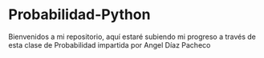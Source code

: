 # Probabilidad-Python
Bienvenidos a mi repositorio, aquí estaré subiendo mi progreso a través de esta clase de Probabilidad impartida por Angel Díaz Pacheco
